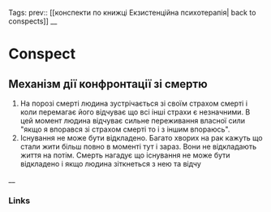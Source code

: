 Tags: prev:: [[конспекти по книжці Екзистенційна психотерапія| back to conspects]]
__
# Conspect

## Механізм дії конфронтації зі смертю
1. На порозі смерті людина зустрічається зі своїм страхом смерті і коли перемагає його відчуває що всі інші страхи є незначними. В цей момент людина відчуває сильне переживання власної сили "якщо я впорався зі страхом смерті то і з іншим впораюсь".
2. Існування не може бути відкладено. Багато хворих на рак кажуть що стали жити більш повно в моменті тут і зараз. Вони не відкладають життя на потім. Смерть нагадує що існування не може бути відкладено і якщо людина зіткнеться з нею та відчу 

__
### Links
